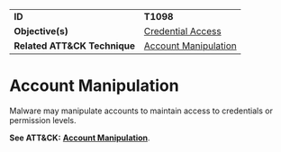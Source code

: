 |||
|---------|------------------------|
|**ID**|**T1098**|
|**Objective(s)**|[Credential Access](https://github.com/MBCProject/mbc-markdown/tree/master/credential-access)|
|**Related ATT&CK Technique**|[Account Manipulation](https://attack.mitre.org/techniques/T1098/)|

Account Manipulation
====================
Malware may manipulate accounts to maintain access to credentials or permission levels.

**See ATT&CK:** [**Account Manipulation**](https://attack.mitre.org/techniques/T1098/).